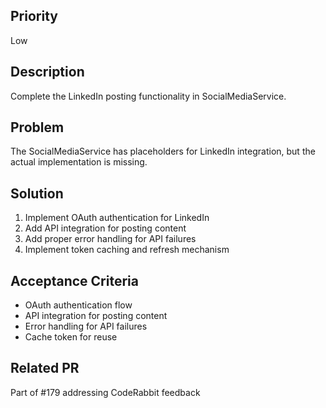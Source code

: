 ## Priority
Low

## Description
Complete the LinkedIn posting functionality in SocialMediaService.

## Problem
The SocialMediaService has placeholders for LinkedIn integration, but the actual implementation is missing.

## Solution
1. Implement OAuth authentication for LinkedIn
2. Add API integration for posting content
3. Add proper error handling for API failures
4. Implement token caching and refresh mechanism

## Acceptance Criteria
- OAuth authentication flow
- API integration for posting content
- Error handling for API failures
- Cache token for reuse

## Related PR
Part of #179 addressing CodeRabbit feedback
